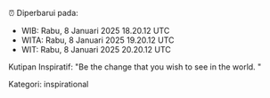 ⏰ Diperbarui pada:
- WIB: Rabu, 8 Januari 2025 18.20.12 UTC
- WITA: Rabu, 8 Januari 2025 19.20.12 UTC
- WIT: Rabu, 8 Januari 2025 20.20.12 UTC

Kutipan Inspiratif:
"Be the change that you wish to see in the world. "


Kategori: inspirational

